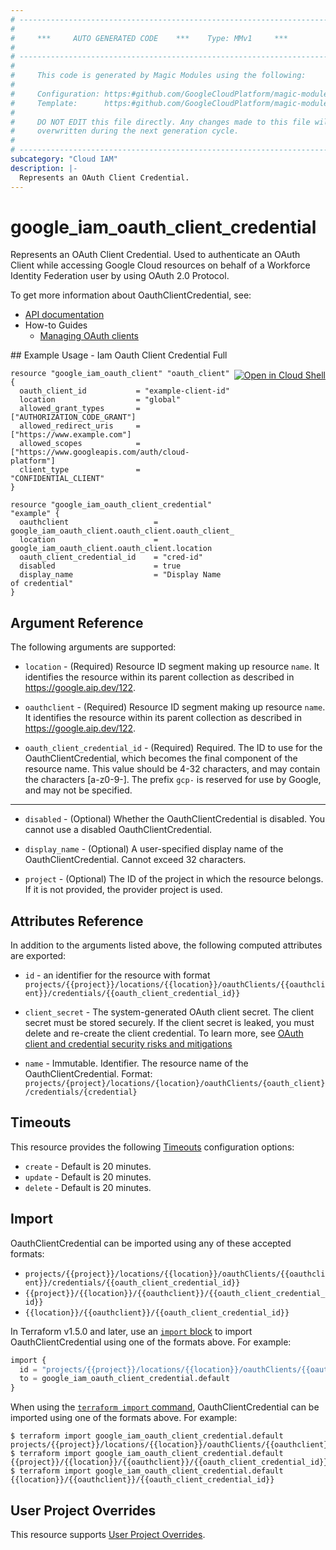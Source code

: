 ```yaml
---
# ----------------------------------------------------------------------------
#
#     ***     AUTO GENERATED CODE    ***    Type: MMv1     ***
#
# ----------------------------------------------------------------------------
#
#     This code is generated by Magic Modules using the following:
#
#     Configuration: https:#github.com/GoogleCloudPlatform/magic-modules/tree/main/mmv1/products/iamworkforcepool/OauthClientCredential.yaml
#     Template:      https:#github.com/GoogleCloudPlatform/magic-modules/tree/main/mmv1/templates/terraform/resource.html.markdown.tmpl
#
#     DO NOT EDIT this file directly. Any changes made to this file will be
#     overwritten during the next generation cycle.
#
# ----------------------------------------------------------------------------
subcategory: "Cloud IAM"
description: |-
  Represents an OAuth Client Credential.
---
```


# google_iam_oauth_client_credential

Represents an OAuth Client Credential. Used to authenticate an OAuth Client
while accessing Google Cloud resources on behalf of a Workforce Identity Federation user
by using OAuth 2.0 Protocol.


To get more information about OauthClientCredential, see:

* [API documentation](https://cloud.google.com/iam/docs/reference/rest/v1/projects.locations.oauthClients.credentials)
* How-to Guides
    * [Managing OAuth clients](https://cloud.google.com/iam/docs/workforce-manage-oauth-app#manage-clients)

<div class = "oics-button" style="float: right; margin: 0 0 -15px">
  <a href="https://console.cloud.google.com/cloudshell/open?cloudshell_git_repo=https%3A%2F%2Fgithub.com%2Fterraform-google-modules%2Fdocs-examples.git&cloudshell_image=gcr.io%2Fcloudshell-images%2Fcloudshell%3Alatest&cloudshell_print=.%2Fmotd&cloudshell_tutorial=.%2Ftutorial.md&cloudshell_working_dir=iam_oauth_client_credential_full&open_in_editor=main.tf" target="_blank">
    <img alt="Open in Cloud Shell" src="//gstatic.com/cloudssh/images/open-btn.svg" style="max-height: 44px; margin: 32px auto; max-width: 100%;">
  </a>
</div>
## Example Usage - Iam Oauth Client Credential Full


```hcl
resource "google_iam_oauth_client" "oauth_client" {
  oauth_client_id           = "example-client-id"
  location                  = "global"
  allowed_grant_types       = ["AUTHORIZATION_CODE_GRANT"]
  allowed_redirect_uris     = ["https://www.example.com"]
  allowed_scopes            = ["https://www.googleapis.com/auth/cloud-platform"]
  client_type               = "CONFIDENTIAL_CLIENT"
}

resource "google_iam_oauth_client_credential" "example" {
  oauthclient                   = google_iam_oauth_client.oauth_client.oauth_client_id
  location                      = google_iam_oauth_client.oauth_client.location
  oauth_client_credential_id    = "cred-id"
  disabled                      = true
  display_name                  = "Display Name of credential"
}
```

## Argument Reference

The following arguments are supported:


* `location` -
  (Required)
  Resource ID segment making up resource `name`. It identifies the resource within its parent collection as described in https://google.aip.dev/122.

* `oauthclient` -
  (Required)
  Resource ID segment making up resource `name`. It identifies the resource within its parent collection as described in https://google.aip.dev/122.

* `oauth_client_credential_id` -
  (Required)
  Required. The ID to use for the OauthClientCredential, which becomes the
  final component of the resource name. This value should be 4-32 characters,
  and may contain the characters [a-z0-9-]. The prefix `gcp-` is
  reserved for use by Google, and may not be specified.


- - -


* `disabled` -
  (Optional)
  Whether the OauthClientCredential is disabled. You cannot use a
  disabled OauthClientCredential.

* `display_name` -
  (Optional)
  A user-specified display name of the OauthClientCredential.
  Cannot exceed 32 characters.

* `project` - (Optional) The ID of the project in which the resource belongs.
    If it is not provided, the provider project is used.


## Attributes Reference

In addition to the arguments listed above, the following computed attributes are exported:

* `id` - an identifier for the resource with format `projects/{{project}}/locations/{{location}}/oauthClients/{{oauthclient}}/credentials/{{oauth_client_credential_id}}`

* `client_secret` -
  The system-generated OAuth client secret.
  The client secret must be stored securely. If the client secret is
  leaked, you must delete and re-create the client credential. To learn
  more, see [OAuth client and credential security risks and
  mitigations](https://cloud.google.com/iam/docs/workforce-oauth-app#security)

* `name` -
  Immutable. Identifier. The resource name of the OauthClientCredential.
  Format:
  `projects/{project}/locations/{location}/oauthClients/{oauth_client}/credentials/{credential}`


## Timeouts

This resource provides the following
[Timeouts](https://developer.hashicorp.com/terraform/plugin/sdkv2/resources/retries-and-customizable-timeouts) configuration options:

- `create` - Default is 20 minutes.
- `update` - Default is 20 minutes.
- `delete` - Default is 20 minutes.

## Import


OauthClientCredential can be imported using any of these accepted formats:

* `projects/{{project}}/locations/{{location}}/oauthClients/{{oauthclient}}/credentials/{{oauth_client_credential_id}}`
* `{{project}}/{{location}}/{{oauthclient}}/{{oauth_client_credential_id}}`
* `{{location}}/{{oauthclient}}/{{oauth_client_credential_id}}`


In Terraform v1.5.0 and later, use an [`import` block](https://developer.hashicorp.com/terraform/language/import) to import OauthClientCredential using one of the formats above. For example:

```tf
import {
  id = "projects/{{project}}/locations/{{location}}/oauthClients/{{oauthclient}}/credentials/{{oauth_client_credential_id}}"
  to = google_iam_oauth_client_credential.default
}
```

When using the [`terraform import` command](https://developer.hashicorp.com/terraform/cli/commands/import), OauthClientCredential can be imported using one of the formats above. For example:

```
$ terraform import google_iam_oauth_client_credential.default projects/{{project}}/locations/{{location}}/oauthClients/{{oauthclient}}/credentials/{{oauth_client_credential_id}}
$ terraform import google_iam_oauth_client_credential.default {{project}}/{{location}}/{{oauthclient}}/{{oauth_client_credential_id}}
$ terraform import google_iam_oauth_client_credential.default {{location}}/{{oauthclient}}/{{oauth_client_credential_id}}
```

## User Project Overrides

This resource supports [User Project Overrides](https://registry.terraform.io/providers/hashicorp/google/latest/docs/guides/provider_reference#user_project_override).
